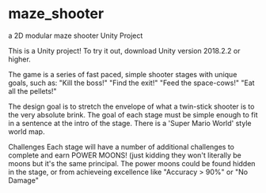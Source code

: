 # maze_shooter
a 2D modular maze shooter Unity Project

This is a Unity project! To try it out, download Unity version 2018.2.2 or higher.

The game is a series of fast paced, simple shooter stages with unique goals, such as:
  "Kill the boss!"
  "Find the exit!"
  "Feed the space-cows!"
  "Eat all the pellets!"
  
The design goal is to stretch the envelope of what a twin-stick shooter is to the very absolute brink.
The goal of each stage must be simple enough to fit in a sentence at the intro of the stage. 
There is a 'Super Mario World' style world map.

Challenges
Each stage will have a number of additional challenges to complete and earn POWER MOONS! (just kidding they won't literally be moons but it's the same principal.
The power moons could be found hidden in the stage, or from achieveing excellence like "Accuracy > 90%" or "No Damage"
